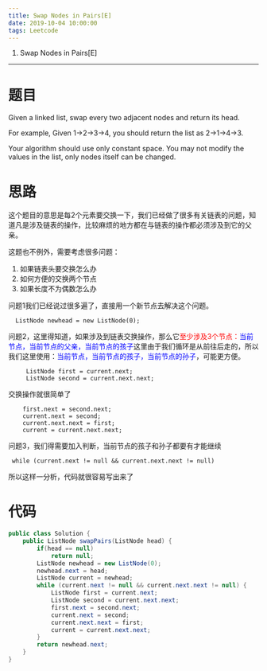```yaml
---
title: Swap Nodes in Pairs[E]
date: 2019-10-04 10:00:00
tags: Leetcode
---
```


1. Swap Nodes in Pairs[E]

------

# 题目

Given a linked list, swap every two adjacent nodes and return its head.

For example,
Given 1->2->3->4, you should return the list as 2->1->4->3.

Your algorithm should use only constant space. You may not modify the values in the list, only nodes itself can be changed.

# 思路

这个题目的意思是每2个元素要交换一下，我们已经做了很多有关链表的问题，知道凡是涉及链表的操作，比较麻烦的地方都在与链表的操作都必须涉及到它的父亲。

这题也不例外，需要考虑很多问题：

1. 如果链表头要交换怎么办
2. 如何方便的交换两个节点
3. 如果长度不为偶数怎么办

问题1我们已经说过很多遍了，直接用一个新节点去解决这个问题。

```
  ListNode newhead = new ListNode(0);
```

问题2，这里得知道，如果涉及到链表交换操作，那么它<font color=red>至少涉及3个节点：</font><font color=blue>当前节点，当前节点的父亲，当前节点的孩子</font>这里由于我们循环是从前往后走的，所以我们这里使用：<font color=blue>当前节点，当前节点的孩子，当前节点的孙子</font>，可能更方便。
	

```
	 ListNode first = current.next;
     ListNode second = current.next.next;
```

交换操作就很简单了

```
	first.next = second.next;
    current.next = second;
    current.next.next = first;
    current = current.next.next;
```

问题3，我们得需要加入判断，当前节点的孩子和孙子都要有才能继续

```
 while (current.next != null && current.next.next != null) 
```



所以这样一分析，代码就很容易写出来了

# 代码

```java
public class Solution {
    public ListNode swapPairs(ListNode head) {
        if(head == null)
            return null;
        ListNode newhead = new ListNode(0);
        newhead.next = head;
        ListNode current = newhead;
        while (current.next != null && current.next.next != null) {
            ListNode first = current.next;
            ListNode second = current.next.next;
            first.next = second.next;
            current.next = second;
            current.next.next = first;
            current = current.next.next;
        }
        return newhead.next;
    }
}
```

